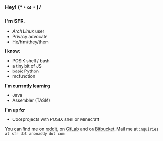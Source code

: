 ### Hey! (*・ω・)ﾉ 
### I'm SFR.
- *Arch Linux* user
- Privacy advocate
- He/him/they/them

**I know:**
- POSIX shell / bash
- a tiny bit of JS
- basic Python
- mcfunction

**I'm currently learning**
- Java
- Assembler (TASM)

**I'm up for**
- Cool projects with POSIX shell or Minecraft

You can find me on [reddit](https://old.reddit.com/u/sfrvtma), on [GitLab](https://gitlab.com/SFR-git) and on [Bitbucket](https://bitbucket.org/SFR-git).
Mail me at `inquiries at sfr dot anonaddy dot com`
